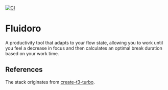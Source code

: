 [![CI](https://github.com/perkinsjr/t3-turbo-and-clerk/actions/workflows/ci.yml/badge.svg)](https://github.com/perkinsjr/t3-turbo-and-clerk/actions/workflows/ci.yml)

# Fluidoro

A productivity tool that adapts to your flow state, allowing you to work until you feel a decrease in focus and then calculates an optimal break duration based on your work time.

## References

The stack originates from [create-t3-turbo](https://github.com/t3-oss/create-t3-turbo).

